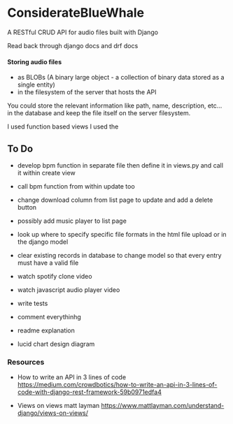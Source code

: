 # ConsiderateBlueWhale
A RESTful CRUD API for audio files built with Django

Read back through django docs and drf docs

#### Storing audio files 
* as BLOBs (A binary large object - a collection of binary data stored as a single entity)
* in the filesystem of the server that hosts the API

You could store the relevant information like path, name, description, etc... in the database and keep the file itself on the server filesystem.

I used function based views 
I used the

## To Do
* develop bpm function in separate file then define it in views.py and call it within create view

* call bpm function from within update too
* change download column from list page to update and add a delete button

* possibly add music player to list page 

* look up where to specify specific file formats in the html file upload or in the django model
* clear existing records in database to change model so that every entry must have a valid file

* watch spotify clone video 
* watch javascript audio player video 
* write tests

* comment everythinhg
* readme explanation
* lucid chart design diagram

### Resources
* How to write an API in 3 lines of code https://medium.com/crowdbotics/how-to-write-an-api-in-3-lines-of-code-with-django-rest-framework-59b0971edfa4

* Views on views matt layman https://www.mattlayman.com/understand-django/views-on-views/
